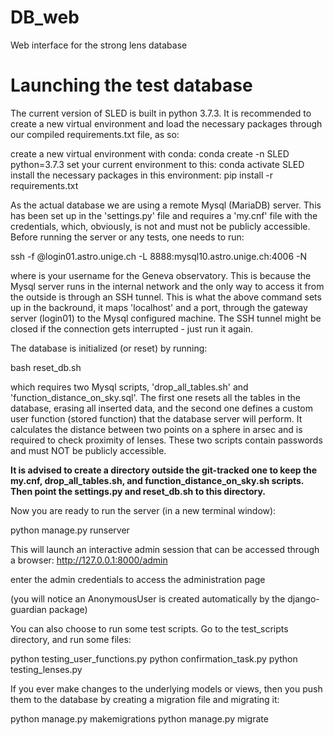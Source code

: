 # DB_web
Web interface for the strong lens database

# Launching the test database

The current version of SLED is built in python 3.7.3. It is recommended to create a new virtual environment and load the necessary packages through our compiled requirements.txt file, as so:

create a new virtual environment with conda:
conda create -n SLED python=3.7.3
set your current environment to this:
conda activate SLED
install the necessary packages in this environment:
pip install -r requirements.txt


As the actual database we are using a remote Mysql (MariaDB) server.
This has been set up in the 'settings.py' file and requires a 'my.cnf' file with the credentials, which, obviously, is not and must not be publicly accessible. 
Before running the server or any tests, one needs to run:

ssh -f <username>@login01.astro.unige.ch -L 8888:mysql10.astro.unige.ch:4006 -N

where <username> is your username for the Geneva observatory.
This is because the Mysql server runs in the internal network and the only way to access it from the outside is through an SSH tunnel.
This is what the above command sets up in the backround, it maps 'localhost' and a port, through the gateway server (login01) to the Mysql configured machine.
The SSH tunnel might be closed if the connection gets interrupted - just run it again.


The database is initialized (or reset) by running:

bash reset_db.sh

which requires two Mysql scripts, 'drop_all_tables.sh' and 'function_distance_on_sky.sql'.
The first one resets all the tables in the database, erasing all inserted data, and the second one defines a custom user function (stored function) that the database server will perform.
It calculates the distance between two points on a sphere in arsec and is required to check proximity of lenses.
These two scripts contain passwords and must NOT be publicly accessible.

**It is advised to create a directory outside the git-tracked one to keep the my.cnf, drop_all_tables.sh, and function_distance_on_sky.sh scripts.
Then point the settings.py and reset_db.sh to this directory.**


Now you are ready to run the server (in a new terminal window):

python manage.py runserver

This will launch an interactive admin session that can be accessed through a browser:
http://127.0.0.1:8000/admin

enter the admin credentials to access the administration page

(you will notice an AnonymousUser is created automatically by the django-guardian package)


You can also choose to run some test scripts.
Go to the test_scripts directory, and run some files:

python testing_user_functions.py
python confirmation_task.py
python testing_lenses.py


If you ever make changes to the underlying models or views, then you push them to the database by creating a migration file and migrating it:

python manage.py makemigrations
python manage.py migrate

